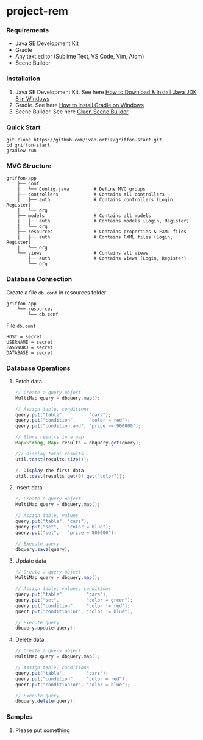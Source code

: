 # project-rem

### Requirements
* Java SE Development Kit
* Gradle
* Any text editor (Sublime Text, VS Code, Vim, Atom)
* Scene Builder

### Installation
1. Java SE Development Kit. See here [How to Download & Install Java JDK 8 in Windows](https://www.guru99.com/install-java.html)
2. Gradle. See here [How to install Gradle on Windows](https://www.bryanlor.com/blog/gradle-tutorial-how-install-gradle-windows)
3. Scene Builder. See here [Gluon Scene Builder](http://gluonhq.com/products/scene-builder/)

### Quick Start
```
git clone https://github.com/ivan-ortiz/griffon-start.git
cd griffon-start
gradlew run
```

### MVC Structure
```
griffon-app
    ├── conf
    |   └── Config.java         # Define MVC groups
    ├── controllers             # Contains all controllers
    |   ├── auth                # Contains controllers (Login, Register)
    |   └── org
    ├── models                  # Contains all models
    |   ├── auth                # Contains models (Login, Register)
    |   └── org
    ├── resources               # Contains properties & FXML files
    |   ├── auth                # Contains FXML files (Login, Register)
    |   └── org
    └── views                   # Contains all views
        ├── auth                # Contains views (Login, Register)
        └── org
```

### Database Connection
Create a file ```db.conf``` in resources folder
```
griffon-app
    └── resources               
        └── db.conf
```

File ```db.conf```
```
HOST = secret
USERNAME = secret
PASSWORD = secret
DATABASE = secret
```

### Database Operations
1. Fetch data
   ```java
   // Create a query object
   MultiMap query = dbquery.map();
   
   // Assign table, conditions
   query.put("table",         "cars");
   query.put("condition",     "color = red");
   query.put("condition:and", "price >= 900000");
   
   // Store results in a map
   Map<String, Map> results = dbquery.get(query);
   
   /// Display total results
   util.toast(results.size());
   
   /. Display the first data
   util.toast(results.get(0).get("color"));
   ```
2. Insert data
   ```java
   // Create a query object
   MultiMap query = dbquery.map();
   
   // Assign table, values
   query.put("table", "cars");
   query.put("set",   "color = blue");
   query.put("set",   "price = 800000");
   
   // Execute query
   dbquery.save(query);
   ```
3. Update data
   ```java
   // Create a query object
   MultiMap query = dbquery.map();
   
   // Assign table, values, conditions
   query.put("table",        "cars");
   query.put("set",          "color = green");
   query.put("condition",    "color != red");
   quert.put("condition:or", "color != blue");
   
   // Execute query
   dbquery.update(query);
   ```
4. Delete data
   ```java
   // Create a query object
   MultiMap query = dbquery.map();
   
   // Assign table, conditions
   query.put("table",        "cars");
   query.put("condition",    "color = red");
   quert.put("condition:or", "color = blue");
   
   // Execute query
   dbquery.delete(query);
   ```
   
### Samples
1. Please put something
